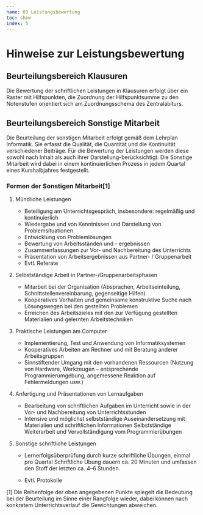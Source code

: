 ```yaml
---
name: 03 Leistungsbewertung
toc: show
index: 5
---
```


# Hinweise zur Leistungsbewertung

## Beurteilungsbereich Klausuren

Die Bewertung der schriftlichen Leistungen in Klausuren erfolgt über ein Raster mit Hilfspunkten, die Zuordnung der Hilfspunktsumme zu den Notenstufen orientiert sich am Zuordnungsschema des Zentralabiturs.

## Beurteilungsbereich Sonstige Mitarbeit

Die Beurteilung der sonstigen Mitarbeit erfolgt gemäß dem Lehrplan Informatik. Sie erfasst die Qualität, die Quantität und die Kontinuität verschiedener Beiträge. Für die Bewertung der Leistungen werden diese sowohl nach Inhalt als auch ihrer Darstellung-berücksichtigt. Die Sonstige Mitarbeit wird dabei in einem kontinuierlichen Prozess in jedem Quartal eines Kurshalbjahres festgestellt.


### Formen der Sonstigen Mitarbeit[1]

1.  Mündliche Leistungen
   
    * Beteiligung am Unterrichtsgespräch, insbesondere: regelmäßig und kontinuierlich
    * Wiedergabe und von Kenntnissen und Darstellung von Problemsituationen
    * Entwicklung von Problemlösungen
    * Bewertung von Arbeitsständen und - ergebnissen
    * Zusammenfassungen zur Vor- und Nachbereitung des Unterrichts
    * Präsentation von Arbeitsergebnissen aus Partner- / Gruppenarbeit
    * Evtl. Referate

2. Selbstständige Arbeit in Partner-/Gruppenarbeitsphasen

    * Mitarbeit bei der Organisation (Absprachen, Arbeitseinteilung, Schnittstellenvereinbarung, gegenseitige Hilfen)
    * Kooperatives Verhalten und gemeinsame konstruktive Suche nach Lösungswegen bei den gestellten Problemen
    * Erreichen des Arbeitszieles mit den zur Verfügung gestellten Materialien und gelernten Arbeitstechniken
3. Praktische Leistungen am Computer

    * Implementierung, Test und Anwendung von Informatiksystemen
    * Kooperatives Arbeiten am Rechner und mit Beratung anderer Arbeitsgruppen
    * Sinnstiftender Umgang mit den vorhandenen Ressourcen (Nutzung von Hardware, Werkzeugen – entsprechende Programmierumgebung, angemessene Reaktion auf Fehlermeldungen usw.)
4. Anfertigung und Präsentationen von Lernaufgaben

    * Bearbeitung von schriftlichen Aufgaben im Unterricht sowie in der Vor- und Nachbereitung von Unterrichtsstunden
    * Intensive und möglichst selbstständige Auseinandersetzung mit Materialien und schriftlichen Informationen
Selbstständige Weiterarbeit und Vervollständigung vom Programmierübungen
5. Sonstige schriftliche Leistungen

    * Lernerfolgsüberprüfung durch kurze schriftliche Übungen, einmal pro Quartal
Schriftliche Übung dauern ca. 20 Minuten und umfassen den Stoff der letzten ca. 4–6 Stunden.

    * Evtl. Protokolle

[1] Die Reihenfolge der oben angegebenen Punkte spiegelt die Bedeutung bei der Beurteilung im Sinne einer Rangfolge wieder, dabei können nach konkretem Unterrichtsverlauf die Gewichtungen abweichen.
